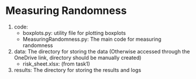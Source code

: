 # Measuring Randomness
1. code:
    + boxplots.py: utility file for plotting boxplots
    + MeasuringRandomness.py: The main code for measuring randomness 
2. data: The directory for storing the data (Otherwise accessed through the OneDrive link, directory should be manually created)
    + risk_sheet.xlsx: (from task1)
3. results: The directory for storing the results and logs

